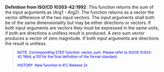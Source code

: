 ﻿**Definition from ISO/CD 10303-42:1992**:&nbsp;This function returns the sum of the input arguments as (Arg1 - Arg2). The function returns as a vector the vector difference of the two input vectors. The input arguments shall both be of the same dimensionality but may be either directions or vectors. If both input arguments are vectors they must be expressed in the same units, if both are directions a unitless result is produced. A zero sum vector produces a vector of zero magnitude. If both input arguments are directions the result is unitless.

> <small><font color="#0000ff">NOTE
&nbsp;Corresponding STEP function: vector_sum. Please refer
to ISO/IS
10303-42:1994, p.110 for the final definition of the formal
standard.&nbsp; <br><br>
HISTORY&nbsp; New function in IFC Release 2x </font></small>